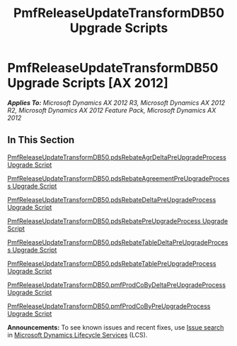 ﻿---
title: PmfReleaseUpdateTransformDB50 Upgrade Scripts
TOCTitle: PmfReleaseUpdateTransformDB50 Upgrade Scripts
ms:assetid: 45382d06-fdb3-4a3b-af2f-d84b11f03cd8
ms:mtpsurl: https://msdn.microsoft.com/en-us/library/JJ718930(v=AX.60)
ms:contentKeyID: 49707962
ms.date: 05/18/2015
mtps_version: v=AX.60
---

# PmfReleaseUpdateTransformDB50 Upgrade Scripts [AX 2012]


_**Applies To:** Microsoft Dynamics AX 2012 R3, Microsoft Dynamics AX 2012 R2, Microsoft Dynamics AX 2012 Feature Pack, Microsoft Dynamics AX 2012_

## In This Section

[PmfReleaseUpdateTransformDB50.pdsRebateAgrDeltaPreUpgradeProcess Upgrade Script](pmfreleaseupdatetransformdb50-pdsrebateagrdeltapreupgradeprocess-upgrade-script.md)

[PmfReleaseUpdateTransformDB50.pdsRebateAgreementPreUpgradeProcess Upgrade Script](pmfreleaseupdatetransformdb50-pdsrebateagreementpreupgradeprocess-upgrade-script.md)

[PmfReleaseUpdateTransformDB50.pdsRebateDeltaPreUpgradeProcess Upgrade Script](pmfreleaseupdatetransformdb50-pdsrebatedeltapreupgradeprocess-upgrade-script.md)

[PmfReleaseUpdateTransformDB50.pdsRebatePreUpgradeProcess Upgrade Script](pmfreleaseupdatetransformdb50-pdsrebatepreupgradeprocess-upgrade-script.md)

[PmfReleaseUpdateTransformDB50.pdsRebateTableDeltaPreUpgradeProcess Upgrade Script](pmfreleaseupdatetransformdb50-pdsrebatetabledeltapreupgradeprocess-upgrade-script.md)

[PmfReleaseUpdateTransformDB50.pdsRebateTablePreUpgradeProcess Upgrade Script](pmfreleaseupdatetransformdb50-pdsrebatetablepreupgradeprocess-upgrade-script.md)

[PmfReleaseUpdateTransformDB50.pmfProdCoByDeltaPreUpgradeProcess Upgrade Script](pmfreleaseupdatetransformdb50-pmfprodcobydeltapreupgradeprocess-upgrade-script.md)

[PmfReleaseUpdateTransformDB50.pmfProdCoByPreUpgradeProcess Upgrade Script](pmfreleaseupdatetransformdb50-pmfprodcobypreupgradeprocess-upgrade-script.md)

  
**Announcements:** To see known issues and recent fixes, use [Issue search](http://go.microsoft.com/fwlink/?linkid=389258) in [Microsoft Dynamics Lifecycle Services](http://go.microsoft.com/fwlink/?linkid=306505) (LCS).

